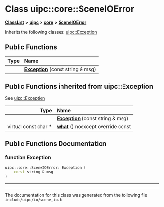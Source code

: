 

# Class uipc::core::SceneIOError



[**ClassList**](annotated.md) **>** [**uipc**](namespaceuipc.md) **>** [**core**](namespaceuipc_1_1core.md) **>** [**SceneIOError**](classuipc_1_1core_1_1_scene_i_o_error.md)








Inherits the following classes: [uipc::Exception](classuipc_1_1_exception.md)






















































## Public Functions

| Type | Name |
| ---: | :--- |
|   | [**Exception**](#function-exception) (const string & msg) <br> |


## Public Functions inherited from uipc::Exception

See [uipc::Exception](classuipc_1_1_exception.md)

| Type | Name |
| ---: | :--- |
|   | [**Exception**](classuipc_1_1_exception.md#function-exception) (const string & msg) <br> |
| virtual const char \* | [**what**](classuipc_1_1_exception.md#function-what) () noexcept override const<br> |






















































## Public Functions Documentation




### function Exception 

```C++
uipc::core::SceneIOError::Exception (
    const string & msg
) 
```




<hr>

------------------------------
The documentation for this class was generated from the following file `include/uipc/io/scene_io.h`

